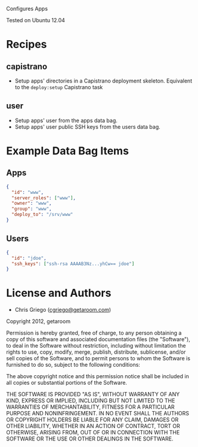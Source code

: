 Configures Apps

Tested on Ubuntu 12.04

# Recipes

## capistrano

* Setup apps' directories in a Capistrano deployment skeleton.
  Equivalent to the `deploy:setup` Capistrano task

## user

* Setup apps' user from the apps data bag.
* Setup apps' user public SSH keys from the users data bag.

# Example Data Bag Items

## Apps

```json
{
  "id": "www",
  "server_roles": ["www"],
  "owner": "www",
  "group": "www",
  "deploy_to": "/srv/www"
}
```

## Users

```json
{
  "id": "jdoe",
  "ssh_keys": ["ssh-rsa AAAAB3Nz...yhCw== jdoe"]
}
```

# License and Authors

* Chris Griego (<cgriego@getaroom.com>)

Copyright 2012, getaroom

Permission is hereby granted, free of charge, to any person obtaining
a copy of this software and associated documentation files (the
"Software"), to deal in the Software without restriction, including
without limitation the rights to use, copy, modify, merge, publish,
distribute, sublicense, and/or sell copies of the Software, and to
permit persons to whom the Software is furnished to do so, subject to
the following conditions:

The above copyright notice and this permission notice shall be
included in all copies or substantial portions of the Software.

THE SOFTWARE IS PROVIDED "AS IS", WITHOUT WARRANTY OF ANY KIND,
EXPRESS OR IMPLIED, INCLUDING BUT NOT LIMITED TO THE WARRANTIES OF
MERCHANTABILITY, FITNESS FOR A PARTICULAR PURPOSE AND
NONINFRINGEMENT. IN NO EVENT SHALL THE AUTHORS OR COPYRIGHT HOLDERS BE
LIABLE FOR ANY CLAIM, DAMAGES OR OTHER LIABILITY, WHETHER IN AN ACTION
OF CONTRACT, TORT OR OTHERWISE, ARISING FROM, OUT OF OR IN CONNECTION
WITH THE SOFTWARE OR THE USE OR OTHER DEALINGS IN THE SOFTWARE.
